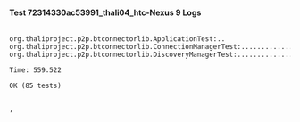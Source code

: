 #### Test 72314330ac53991_thali04_htc-Nexus 9 Logs


```

org.thaliproject.p2p.btconnectorlib.ApplicationTest:..
org.thaliproject.p2p.btconnectorlib.ConnectionManagerTest:..........................
org.thaliproject.p2p.btconnectorlib.DiscoveryManagerTest:................................................

Time: 559.522

OK (85 tests)


,
```
